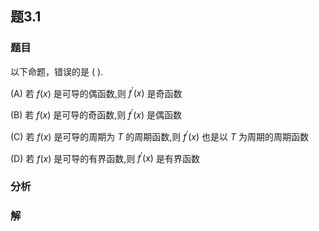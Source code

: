 ## 题3.1
### 题目
以下命题，错误的是 ( ).

(A) 若 $f( x)$ 是可导的偶函数,则 ${f}^{\prime }( x)$ 是奇函数

(B) 若 $f( x)$ 是可导的奇函数,则 ${f}^{\prime }( x)$ 是偶函数

(C) 若 $f( x)$ 是可导的周期为 $T$ 的周期函数,则 ${f}^{\prime }( x)$ 也是以 $T$ 为周期的周期函数

(D) 若 $f( x)$ 是可导的有界函数,则 ${f}^{\prime }( x)$ 是有界函数
### 分析

### 解